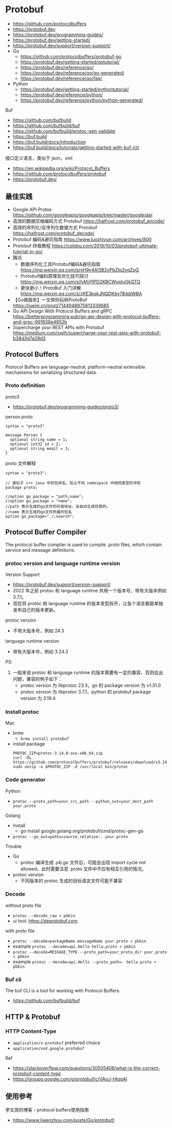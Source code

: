 # Protobuf
- https://github.com/protocolbuffers
- https://protobuf.dev
- https://protobuf.dev/programming-guides/
- https://protobuf.dev/getting-started/
- https://protobuf.dev/support/version-support/
- Go
  - https://github.com/protocolbuffers/protobuf-go
  - https://protobuf.dev/getting-started/gotutorial/
  - https://protobuf.dev/reference/go/
  - https://protobuf.dev/reference/go/go-generated/
  - https://protobuf.dev/reference/go/faq/
- Python
  - https://protobuf.dev/getting-started/pythontutorial/
  - https://protobuf.dev/reference/python/
  - https://protobuf.dev/reference/python/python-generated/

Buf
- https://github.com/bufbuild
- https://github.com/bufbuild/buf
- https://github.com/bufbuild/protoc-gen-validate
- https://buf.build
- https://buf.build/docs/introduction
- https://buf.build/docs/tutorials/getting-started-with-buf-cli/

接口定义语言，类似于 json，xml
- https://en.wikipedia.org/wiki/Protocol_Buffers
- https://github.com/protocolbuffers/protobuf
- https://protobuf.dev/


## 最佳实践
- Google API Protos https://github.com/googleapis/googleapis/tree/master/google/api
- 高效的数据压缩编码方式 Protobuf https://halfrost.com/protobuf_encode/
- 高效的序列化/反序列化数据方式 Protobuf https://halfrost.com/protobuf_decode/
- Protobuf 编码&避坑指南 https://www.luozhiyun.com/archives/800
- Protobuf 终极教程 https://colobu.com/2019/10/03/protobuf-ultimate-tutorial-in-go/
- 腾讯
  - 数据序列化工具Protobuf编码&避坑指南 https://mp.weixin.qq.com/s/xH9v4Al3B2vPbZIp2yqZpQ
  - Protobuf编码原理及优化技巧探讨 https://mp.weixin.qq.com/s/hAfrPlPD2KBCWxpIuGkQTQ
  - 更快更小！ProtoBuf 入门详解 https://mp.weixin.qq.com/s/zKE3kqkJNQDKby78ddjWBA
- 【Go微服务】一文带你玩转ProtoBuf https://juejin.cn/post/7144948875613339685
- Go API Design With Protocol Buffers and gRPC https://betterprogramming.pub/go-api-design-with-protocol-buffers-and-grpc-991838e4852b
- Supercharge your REST APIs with Protobuf https://medium.com/swlh/supercharge-your-rest-apis-with-protobuf-b38d3d7a28d3

## Protocol Buffers
Protocol Buffers are language-neutral, platform-neutral extensible mechanisms for serializing structured data.

### Proto definition
proto3
- https://protobuf.dev/programming-guides/proto3/

person.proto
```
syntax = "proto3"

message Person {
  optional string name = 1;
  optional int32 id = 2;
  optional string email = 3;
}
```

proto 文件解释
```
syntax = "proto3";

// 类似于 c++ java 中的包命名，防止不同 namespace 中相同类型的冲突
package proto;

//option go_package = "path;name";
//option go_package = "name";
//path 表示生成的go文件的存放地址，会自动生成目录的。
//name 表示生成的go文件所属的包名
option go_package="./;search";
```


## Protocol Buffer Compiler
The protocol buffer compiler is used to compile .proto files, which contain service and message definitions.

### protoc version and language runtime version
Version Support
- https://protobuf.dev/support/version-support/
- 2022 年之前 protoc 和 language runtime 共用一个版本号，带有大版本例如 3.7.1。
- 现在将 protoc 和 language runtime 的版本发型拆开，让各个语言都能单独发布自己的版本更新。

protoc version
- 不带大版本号，例如 24.3

language runtime version
- 带有大版本号，例如 3.24.3

PS:
1. 一般来说 protoc 和 language runtime 的版本需要有一定的兼容，否则会出问题，兼容的例子如下：
    - protoc version 为 libprotoc 23.3，go 的 package version 为 v1.31.0
    - protoc version 为 libprotoc 3.7.1，python 的 protobuf package version 为 3.19.4

### Install protoc
Mac
- brew
  - `brew install protobuf`
- install package
    ```
    PROTOC_ZIP=protoc-3.14.0-osx-x86_64.zip
    curl -OL https://github.com/protocolbuffers/protobuf/releases/download/v3.14.0/$PROTOC_ZIP
    sudo unzip -o $PROTOC_ZIP -d /usr/local bin/protoc
    ```

### Code generator
Python
- `protoc --proto_path=your_src_path --python_out=your_dest_path your.proto`

Golang
- install
  - go install google.golang.org/protobuf/cmd/protoc-gen-go
- `protoc --go_out=paths=source_relative:. your.proto`

Trouble
- Go
  - protoc 编译生成 .pb.go 文件后，可能会出现 Import cycle not allowed，此时需要注意 .proto 文件中不应有相互引用的情况。
- protoc version
  - 不同版本的 protoc 生成的目标语言文件可能不兼容


### Decode
without proto file
- `protoc --decode_raw < pbbin`
- ui tool: https://deprotobuf.com

with proto file
- `protoc --decode=packageName.messageName your.proto < pbbin`
- example `protoc --decode=api.Hello hello.proto < pbbin`
- `protoc --decode=MESSAGE_TYPE --proto_path=your_proto_dir your.proto < pbbin`
- example `protoc --decode=api.Hello --proto_path=. hello.proto < pbbin`


### Buf cli
The buf CLI is a tool for working with Protocol Buffers.
- https://github.com/bufbuild/buf


## HTTP & Protobuf
### HTTP Content-Type
- `application/x-protobuf` preferred choice
- `application/vnd.google.protobuf`

Ref
- https://stackoverflow.com/questions/30505408/what-is-the-correct-protobuf-content-type
- https://groups.google.com/g/protobuf/c/VAoJ-HtgpAI


## 使用参考
李文周的博客 - protocol buffers使用指南
- https://www.liwenzhou.com/posts/Go/protobuf/
